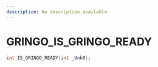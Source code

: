 ```yaml
---
description: No description available 
---
```


# GRINGO\_IS_GRINGO_READY

```cpp
int IS_GRINGO_READY(int _Unk0);
```